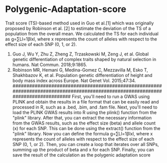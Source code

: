 # Polygenic-Adaptation-score
 Trait score (TS)-based method used in Guo et al.[1] which was originally proposed by Robinson et al. [2] to estimate the deviation of the TS of a population from the overall mean. We calculated the TS for each individual as g=∑Ll=1βlxl, where x represents the count of alleles with respect to the effect size of each SNP (0, 1, or 2).

1.	Guo J, Wu Y, Zhu Z, Zheng Z, Trzaskowski M, Zeng J, et al. Global genetic differentiation of complex traits shaped by natural selection in humans. Nat Commun. 2018;9:1865.
2.	Robinson MR, Hemani G, Medina-Gomez C, Mezzavilla M, Esko T, Shakhbazov K, et al. Population genetic differentiation of height and body mass index across Europe. Nat Genet Vol. 2015;47:34.
#################################################################################################################################
First, you'll need to run a GWAS using PLINK and obtain the results in a file format that can be easily read and processed in R, such as a .bed, .bim, and .fam file.
Next, you'll need to load the PLINK GWAS results into R using the plink() function from the "plink" library.
	After that, you can extract the necessary information from the GWAS results, such as the effect size (beta) and allele count (x) for each SNP. This can be done using the extract() function from the "plink" library.
Now you can define the formula g=∑Ll=1βlxl, where x represents the count of alleles with respect to the effect size of each SNP (0, 1, or 2).
Then, you can create a loop that iterates over all SNPs, summing up the product of beta and x for each SNP.
Finally, you can save the result of the calculation as the polygenic adaptation score
